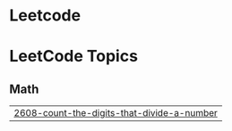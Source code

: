 # Leetcode
<!---LeetCode Topics Start-->
# LeetCode Topics
## Math
|  |
| ------- |
| [2608-count-the-digits-that-divide-a-number](https://github.com/kavya-gupta18/Leetcode/tree/master/2608-count-the-digits-that-divide-a-number) |
<!---LeetCode Topics End-->